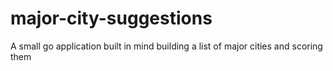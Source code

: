 # major-city-suggestions
A small go application built in mind building a list of major cities and scoring them
